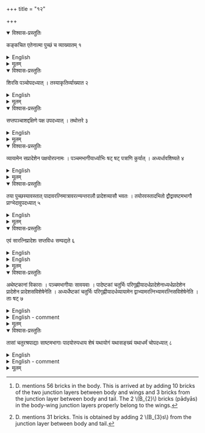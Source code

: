 +++
title = "१२"

+++


<details open><summary>विश्वास-प्रस्तुतिः</summary>

कङ्कचित एतेनात्मा पुच्छं च व्याख्यातम् १
</details>

<details><summary>English</summary>

The body and the tail of the kite-shaped fire-altar (kaṅkacit) are explained in the same manner (as those of the śyenacit just described).
</details>

<details><summary>मूलम्</summary>

कङ्कचित एतेनात्मा पुच्छं च व्याख्यातम् १
</details>


<details open><summary>विश्वास-प्रस्तुतिः</summary>

शिरसि पञ्चोपदध्यात् । तस्याकृतिर्व्याख्यात २
</details>


<details><summary>English</summary>

5 (pañcami) bricks are to be accommodated in the head whose shape has been explained.
</details>

<details><summary>मूलम्</summary>

शिरसि पञ्चोपदध्यात् । तस्याकृतिर्व्याख्यात २
</details>

<details open><summary>विश्वास-प्रस्तुतिः</summary>

सप्तपञ्चाशद्दक्षिणे पक्ष उपदध्यात् । तथोत्तरे ३
</details>

<details><summary>English</summary>

57 (pañcamî) bricks are to be accommodated in the southern wing and the the same in the northern.
</details>

<details><summary>मूलम्</summary>

सप्तपञ्चाशद्दक्षिणे पक्ष उपदध्यात् । तथोत्तरे ३
</details>


<details open><summary>विश्वास-प्रस्तुतिः</summary>

व्यायामेन सप्रादेशेन पक्षयोरपनामः । पञ्चमभागीयार्ध्याभिः षट् षट् पत्राणि कुर्यात् । अध्यर्धावशिष्यते ४
</details>

<details><summary>English</summary>

The bending of the two wings is done with 1 vyāyāma plus 1 prādeśa (that is, with 108 añgulas). 6 plumages (at each end of the two wings) are to be formed with 6 pañcamī half bricks. (An area equivalent to) \\(1\frac{1}{2}\\) pañcamī is left.
</details>

<details><summary>मूलम्</summary>

व्यायामेन सप्रादेशेन पक्षयोरपनामः । पञ्चमभागीयार्ध्याभिः षट् षट् पत्राणि कुर्यात् । अध्यर्धावशिष्यते ४
</details>


<details open><summary>विश्वास-प्रस्तुतिः</summary>

तया पुच्छस्यावस्तात् पादावरत्निमात्रावरत्न्यन्तरालौ प्रादेशव्यासौ भवतः । तयोरवस्तादभितो द्वौद्वावष्टमभागौ प्राग्भेदावुपदध्यात् ५
</details>

<details><summary>English</summary>

With this (area left out), two feet each measuring 1 aratni (24 angulas) long by 1 prādeśa (12 angulas) broad are made on the western end of the tail at a distance of 1 aratni from each other; at each side of the western end (of each foot) 2 bricks of size one-eighth (of the pañcamī) (are placed).
</details>

<details><summary>मूलम्</summary>

तया पुच्छस्यावस्तात् पादावरत्निमात्रावरत्न्यन्तरालौ प्रादेशव्यासौ भवतः । तयोरवस्तादभितो द्वौद्वावष्टमभागौ प्राग्भेदावुपदध्यात् ५
</details>


<details open><summary>विश्वास-प्रस्तुतिः</summary>

एवं सारत्निप्रादेशः सप्तविधः सम्पद्यते ६
</details>

<details><summary>English</summary>

Thus, with the addition of (two) aratnis and (one) prādeśa, the seven-fold (fire-altar of \\(1\frac{1}{2}\\) sq. purușa) is accomplished.
</details>

<details><summary>English</summary>

THE CONSTRUCTION OF A FIRE-ALTAR IN THE FORM OF A KITE (KAŃKACIT)   

12.1-12.6. The kite-shaped fire-altar (kaṅkacit) is constructed in the same manner as the syenacit. The areas and shapes of the body and the tail are the same as those of the second type of the falcon with curved wings and extended tail. The area of the body is, therefore, 52 pañcamis or sq. aratnis and of the tail 15 pañcamis. The measure of the head is given as 5 pañcamis and that of the two wings 2 × 57 or 114 pañcamis. These areas total 186 pañcamis or sq. aratnis, leaving a deficit of \\(1\frac{1}{2}\\) pañcamis, as the total area of the fire-altar is \\(187\frac{1}{2}\\) pañcamis (= \\(7\frac{1}{2}\\) sq. pu.) This balance area of \\(1\frac{1}{2}\\) pañcamis, which is nothing but 1 adhyardhāpañcami (24 × 36 sq. aṅg.) is utilized in making the feet of the bird. The bending of the wing and the plumages are also slightly different from those of the śyenacit, 2nd type. The constructions are shown in Fig. 45.  

The head is constructed out of a rectangle 48 × 72 sq. aṅg. of which the two eastern corners are cut off by 24 aṅg. (Fig. 45 (a)). 

![](../images/fig45.png)  

Fig. 45. Parts of the kaṅkacit : (a) head, (b) tail, (c) divisions of 1 adhyardhā-pañcami, and (d) the wing with plumages.  

The construction of the tail EBCF is already explained under 11.4. ABCD (Fig. 45 (c)) represents the adhyardhāpañcami (24 x 36 sq. aṅg.), of which the pañcami part ABHG is halved and used as the two legs GILK and JHNM (Fig. 45 (b)). The half pañcami part GHCD (Fig. 45 (c)) is divided into 4 equal triangular parts and used as feet as shown in Fig. 45 (b).  

The wing is made of the rectangle ABCD (Fig. 45 (d)), of which AB=144 aṅg. (6 aratnis) and AD = 216 aṅg. (9 aratnis). For the bending, the perpendicular EP at the middle of BC is 108 aṅg. The plumages are constructed out of 6 half pañcamis (24 × 24 sq. aṅg.) diagonally intersected. Note that the area of each wing is 54 + 3 = 57 pañcamis. 
</details>


<details><summary>मूलम्</summary>

एवं सारत्निप्रादेशः सप्तविधः सम्पद्यते ६
</details>


<details open><summary>विश्वास-प्रस्तुतिः</summary>

अथेष्टकानां विकाराः । पञ्चमभागीयाः सावयवाः । पादेष्टकां चतुर्भिः परिगृह्णीयादर्धप्रादेशेनाध्यर्धप्रादेशेन प्रादेशेन प्रादेशसविशेषेनेति । अध्यर्धेष्टकां चतुर्भिः परिगृह्णीयादर्धव्यायामेन द्वाभ्यामरत्निभ्यामरत्निसविशेषेनेति । ताः षट् ७
</details>

<details><summary>English</summary>

The different types of bricks (required for this fire-altar) are as follows: bricks of side equal to one-fifth (of a purușa) and parts thereof (half, quarter and one-eighth of pañcami bricks); quarter bricks (having the area of a quarter pañcami) bounded by four sides (measuring ) \\(\frac{1}{2}\\) prādeśa (6 angulas), \\(1\frac{1}{2}\\) prādeśa (18 angulas), 1 prādeśa (12 angulas) and \\(\sqrt{2}\\) prādeśa ( \\(12\sqrt{2}\\) añgulas); adhyardhā bricks (having the area of \\(1\frac{1}{2}\\) pañcamī) bounded by four sides (measuring) \\(\frac{1}{2}\\) vyāyāma (48 aṅgulas), 1 aratni (24 angulas), 1 aratni (24 añgulas) and \\(\sqrt{2}\\) aratni ( \\(24\sqrt{2}\\) añgulas). These make six (types).
</details>

<details><summary>English - comment</summary>

12.7. Types of bricks. Six types of bricks are prescribed for covering the fire-altar (Fig. 46). These are : 

![](../images/fig46.png)  

\\(B_{1}\\) —square brick of side 1/5 pu, pañcami.   

\\(B_{2}\\) —triangular brick, half of one-fifth, pañcami-ardhyā.  

\\(B_{3}\\) -triangular brick, quarter of one-fifth, pañcami-pādyā.  

\\(B_{4}\\) —triangular brick, one-eighth of one-fifth, aṣṭami.  

\\(B_{5}\\) —four-sided quarter brick of area pañcami, caturasra-pādyā. The sides are 6 aṅg., 12 aṅg., 18 aṅg. and 12 √2 aṅg. (Fig. 46 ). Its area is 144 sq. aṅg. or райсаті 
B-four-sided brick of area 1 pañcami, caturaśra-adhyardhā. The sides are 24 aṅg., 24 aṅg., 48 aṅg., and 24 √2 aṅg. The area is (24 × 24 + 12 × 24) sq. aṅg. or \\(1\frac{1}{2}\\) pañcami (Fig. 46).  
</details>

<details><summary>मूलम्</summary>

अथेष्टकानां विकाराः । पञ्चमभागीयाः सावयवाः । पादेष्टकां चतुर्भिः परिगृह्णीयादर्धप्रादेशेनाध्यर्धप्रादेशेन प्रादेशेन प्रादेशसविशेषेनेति । अध्यर्धेष्टकां चतुर्भिः परिगृह्णीयादर्धव्यायामेन द्वा-भ्यामरत्निभ्यामरत्निसविशेषेनेति । ताः षट् ७
</details>


<details open><summary>विश्वास-प्रस्तुतिः</summary>

तासां चतुरश्रपाद्याः साष्टमभागाः पादयोरुपधाय शेषं यथायोगं यथासङ्ख्यं यथाधर्मं चोपदध्यात् ८
</details>

<details><summary>English</summary>

Of them, four-sided quarter bricks together with the one-eighths are placed in two feet, and the remaining space is to be filled with bricks such that these fit, the required number (of 200 bricks in the layer) is attained and the properties (of the fire-altar) are satisfied.
</details>

<details><summary>English - comment</summary>

12.8. Placement of bricks in the two layers. The rule simply lays down that the two feet of the kankacit are to be covered by \\(B_{5}\\), and \\(B_{4}\\) bricks and the remaining space is to be filled up by such types as these fit. Further details have been avoided as enough indications as to the manner of covering up such bird-like fire-altars with curved wings and extended tail have been given in the foregoing types. Following these indications, Dvārakānātha has proposed an arrangement for filling up the two successive layers, on which basis the Fig. 47 and Fig. 48 are here presented, after Thibaut.   

![](../images/fig47.png)   


Fig. 47. Arrangement of bricks in the kankacit—1st layer. 
First layer. The placement of bricks in the first layer is as follows:  


| (a) In each of two feet                        | —B5-2; B4—2;  | total for 2 feet | —8  |
|------------------------------------------------|---------------|------------------|-----|
| (b) In the head, at eastern top                | —B2-2;        |                  |     |
|     "       " in the remaining space           | —B1—4;        | total            | —6  |
| (c) In the body, at 4 corners diagonally cut   | —B2—8;        |                  |     |
|     "       " in the remaining space           | —B1—48;       | total            | —56 |
| (d) In the tail, along two inclined sides      | —B2—6;        |                  |     |
|     "       " in the remaining space           | —B—12;        | total            | —18 |
|                                                |               |                  | 88  |



(D. writes: evamātmasiraḥ puccheṣu pādābhyām sahāṣṭāśītiriṣṭakaḥ ) 

|                                                                                                     |                    |       |     |
|-----------------------------------------------------------------------------------------------------|--------------------|-------|-----|
| (e) In the southern wing, at the bending (nirṇāma) layer  east-west                                 | —B1—1; B3—2; B6—3; | total | —6  |
|     "       " two rows, east-west, on each side <br>of the nirṇāma are filled with 4 В6s per row ;  |                    | "     | —16 |
| "      "     In two rows, north and south of the above                                              | —B1—20; B2—8;      | "     | —28 |
| "      "    in the plumages                                                                         | —B2—6;             | "     | —6  |
|                                                                                                     |                    |       | 56  |
| In the northern wing, the arrangement is the same, but reverse                                      |                    | "     | —56 |
|                                                                                                     |                    | total | 112 |



D. summarizes : ātmani ṣaṭpañcāśat | pucche'ṣṭādaśa | pādayoraṣṭau | ṣaṭ śirasi | pakṣayord- vādaśaśatam | asminprastāre șaḍadhikam śatam pañcamyaḥ | catuścatvārimśadardhyāḥ | catasraḥ pādyāḥ | aṣṭatriṛśadadhyardhāḥ | (Table 9). 

TABLE 9. Bricks in different parts of the kaňkacit fire-altar—1st layer.  

|                    | Brick types  |    |    |    |    |    |       |
|--------------------|--------------|----|----|----|----|----|-------|
| Parts of the citi  | B1           | B2 | B3 | B4 | B5 | B6 | Total |
| Head               | 4            | 2  |    |    |    |    | 6     |
| Body               | 48           | 8  |    |    |    |    | 56    |
| Tail               | 12           | 6  |    |    |    |    | 18    |
| Feet               |              |    |    | 4  | 4  |    | 8     |
| Wings              | 42           | 28 | 4  |    |    | 38 | 112   |
|                    | 106          | 44 | 4  | 4  | 4  | 38 | 200   |

Second layer: The placement of bricks in the second layer is as follows:   


(a) In the head, including part of the body at the junction—  
B2—2; B3—9 ; B6 — 2 ;       total — 13.   

(b) In the body, excluding the two junction layers, east-west, with the wings and one junction layer, south-west, with the tail-  
B1 — 35 ; B2 — 4 ; B6 — 4;          total—43   

(c) In the junction layer between the body and the tail  
    B1 — 1 ; B2 — 2 ; B3 — 2 ;     total — 5   

(d) In the tail, excluding the junction layer, there are three layers, south-west, and the arrangement is as follows :- 
1st layer in the east — B2 — 2; B6 — 2 ;        total — 4   
2nd layer in the middle —B6 — 4;                    " — 4   
3rd layer at the end, including feet-   

    B3  — 5 on each side with vertices reversed alternately —10   
    B2 — part of each lying within each foot        —2   
    B3 — 1; B4 — 2, in the middle space of tail     —3   
    B4 — 2; B-4, in the remaining space of feet     —6   
                                            Total — 21   

About the placement of these 21 bricks, D. comments as follows: tataḥ pucchagrarityām pārsvayoḥ pādyaḥ pañca pañca | tato dve ardhye padamadhyagatāgrike prāksthāratnipārsve dakṣinottaraparśvasthasaviseṣe | tayormadhye prāgagrā pādyā | tamabhitaḥ pratyagagrike dve aşṭamyau | pādāntayordve dve caturasrapādye dakṣinottarāyate pratyaksthadirghapārśve | tataḥ pūrvapraviṣṭārdhyāgrasamhitāmekaitāmaṣṭamim pāda- madhyayorupadadhyat | evam samasta ekavimsatiriṣṭakaḥ | A comparison with Fig. 48 will show how exactly and in what detail the placement of each brick has been described by the commentator. 

(e) In the junction between the body and the wing-  
\\(B_{3}\\) — 1; \\(B_{6}\\) — 4; total — 5. Total for two such junctions —10.  

(f) In each wing, between the junction layer and the plumages, there are 8 rows, east-west, each with 4 \\(B_{6}s\\); total — 32.   

(g) In the plumages (patras) — \\(B_{2}\\)-6; \\(B_{3}\\)— 12 ; total—18.   

![](../images/fig48.png)   


number and types of bricks used in the different parts are summarized in Table 10.   

TABLE 10. Bricks in different parts of the kaṅkacit fire-altar-2nd layer    

|                                                              | Brick types                           |        |
|--------------------------------------------------------------|--------------|----|----|----|----|----|--------|
| Parts of the citi                                            | B1           | B2 | B3 | B4 | B5 | B6 | Total  |
| Head, including part of body                                 |              | 2  | 9  |    |    | 2  | 13     |
| Body, excluding junction layers <br>between wings and tail   | 35           | 4  |    |    |    | 4  | 43[^a] |
| Junction layer between body <br>and tail                     | 1            | 2  | 2  |    |    |    | 5      |
| Tail and feet                                                |              | 4  | 11 | 4  | 4  | 6  | 29[^b] |
| Junction layers between <br>body and wings                   |              |    | 2  |    |    | 8  | 10     |
| Wings and plumages, excluding <br>junction layers with body  |              | 12 | 24 |    |    | 64 | 100    |
| Total                                                        | 36           | 24 | 48 | 4  | 4  | 84 | 200    |


[^a]: D. mentions 56 bricks in the body. This is arrived at by adding 10 bricks of the two junction layers between body and wings and 3 bricks from the junction layer between body and tail. The 2 \\(B_{2}\\) bricks (pādyās) in the body-wing junction layers properly belong to the wings.   

[^b]: D. mentions 31 bricks. Tnis is obtained by adding 2 \\(B_{3}s\\) from the junction layer between body and tail. 

</details>

<details><summary>मूलम्</summary>

तासां चतुरश्रपाद्याः साष्टमभागाः पादयोरुपधाय शेषं यथायोगं यथासङ्ख्यं यथाधर्मं चोपदध्यात् ८
</details>
